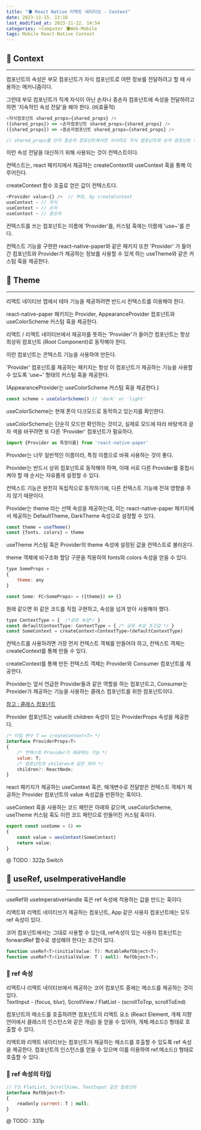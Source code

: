 ```yaml
---
title: "🌘 React Native 리액트 네이티브 - Context"
date: 2023-11-15. 13:16
last_modified_at: 2023-11-22. 14:54
categories: ⭐Computer 🌘Web-Mobile
tags: Mobile React-Native Context
---
```


## 💫 Context

---

컴포넌트의 속성은 부모 컴포넌트가 자식 컴포넌트로 어떤 정보를 전달하려고 할 때 사용하는 메커니즘이다.  

그런데 부모 컴포넌트가 직계 자식이 아닌 손자나 중손자 컴포넌트에 속성을 전달하려고 하면 '지속적인 속성 전달'을 해야 한다. (비효율적)  

```js
<자식컴포넌트 shared_props={shared_props} />
({shared_props}) => <손자컴포넌트 shared_props={shared_props} />
({shared_props}) => <증손자컴포넌트 shared_props={shared_props} />

// shared_props를 단지 증손자 컴포넌트에서만 쓰더라도 자식 컴포넌트와 손자 컴포넌트 모두에게 속성을 전달해야만 함
```

이런 속성 전달을 대신하기 위해 사용되는 것이 컨텍스트이다.  

컨텍스트는, react 패키지에서 제공하는 createContext와 useContext 훅을 통해 이루어진다.  

createContext 함수 호출로 얻은 값이 컨텍스트다.  

```js
<Provider value={} />  // 부모, by createContext
useContext ~ // 자식
useContext ~ // 손자
useContext ~ // 증손자
```

컨텍스트를 쓰는 컴포넌트는 이름에 'Provider'를, 커스텀 훅에는 이름에 'use~'를 쓴다.  

컨텍스트 기능을 구현한 react-native-paper와 같은 패키지 또한 'Provider' 가 들어간 컴포넌트와 Provider가 제공하는 정보를 사용할 수 있게 하는 useTheme와 같은 커스텀 훅을 제공한다.  

## 💫 Theme

---

리액트 네이티브 앱에서 테마 기능을 제공하려면 반드시 컨텍스트를 이용해야 한다.  

react-native-paper 패키지는 Provider, AppearanceProvider 컴포넌트와 useColorScheme 커스텀 훅을 제공한다.  

리액트 / 리액트 네이티브에서 제공자를 뜻하는 'Provider'가 들어간 컴포넌트는 항상 최상위 컴포넌트 (Root Component)로 동작해야 한다.  

이런 컴포넌트는 콘텍스트 기능을 사용하여 만든다.  

'Provider' 컴포넌트를 제공하는 패키지는 항상 이 컴포넌트가 제공하는 기능을 사용할 수 있도록 'use~' 형태의 커스텀 훅을 제공한다.  

(AppearanceProvider는 useColorScheme 커스텀 훅을 제공한다.)  

```js
const scheme = useColorScheme() // 'dark' or 'light'
```

useColorScheme는 현재 폰이 다크모드로 동작하고 있는지를 확인한다.  

useColorScheme는 단순히 모드만 확인하는 것이고, 실제로 모드에 따라 바탕색과 글자 색을 바꾸려면 또 다른 'Provider' 컴포넌트가 필요하다.  

```js
import {Provider as 특정이름} from 'react-native-paper'
```

Provider는 너무 일반적인 이름이라, 특정 이름으로 바꿔 사용하는 것이 좋다.  

Provider는 반드시 상위 컴포넌트로 동작해야 하며, 이때 서로 다른 Provider를 중첩시켜야 할 때 순서는 자유롭게 설정할 수 있다.  

컨텍스트 기능은 완전히 독립적으로 동작하기에, 다른 컨텍스트 기능에 전혀 영향을 주지 않기 때문이다.  

Provider는 theme 라는 선택 속성을 제공하는데, 이는 react-native-paper 패키지에서 제공하는 DefaultTheme, DarkTheme 속성으로 설정할 수 있다.  

```js
const theme = useTheme()
const {fonts, colors} = theme
```

useTheme 커스텀 훅은 Provider의 theme 속성에 설정된 값을 컨텍스트로 불러온다.

theme 객체에 비구조화 할당 구문을 적용하여 fonts와 colors 속성을 얻을 수 있다.  

```js
type SomeProps =
{
	theme: any
}

const Some: FC<SomeProps> = ({theme}) => {}
```

원래 같으면 위 같은 코드를 직접 구현하고, 속성을 넘겨 받아 사용해야 했다.  

```js
type ContextType = {  /*공유 속성*/ }
const defaultContextType: ContextType = { /* 공유 속성 초깃값 */ }
const SomeContext = createContext<ContextType>(defaultContextType)
```

컨텍스트를 사용하려면 가장 먼저 컨텍스트 객체를 만들어야 하고, 컨텍스트 객체는 createContext를 통해 만들 수 있다.  

createContext를 통해 만든 컨텍스트 객체는 Provider와 Consumer 컴포넌트를 제공한다.  

Provider는 앞서 언급한 Provider들과 같은 역할을 하는 컴포넌트고, Consumer는 Provider가 제공하는 기능을 사용하는 클래스 컴포넌트를 위한 컴포넌트이다.  

[참고 : 클래스 컴포넌트](https://mascari4615.github.io/posts/Web-Browser/)  

Provider 컴포넌트는 value와 children 속성이 있는 ProviderProps 속성을 제공한다.  

```js
/* 타입 변수 T == createContext<T> */
interface ProviderProps<T>
{
	/* 컨텍스트 Provider가 제공하는 기능 */
	value: T;
	/* 컴포넌트의 children과 같은 의미 */
	children?: ReactNode;
}
```

react 패키지가 제공하는 useContext 훅은, 매개변수로 전달받은 컨텍스트 객체가 제공하는 Provider 컴포넌트의 value 속성값을 반환하는 훅이다.  

useContext 훅을 사용하는 코드 패턴은 아래와 같으며, useColorScheme, useTheme 커스텀 훅도 이런 코드 패턴으로 만들어진 커스텀 훅이다.  

```js
export const useSome = () =>
{
	const value = uesContext(SomeContext)
	return value;
}
```

@ TODO : 322p Switch  

## 💫 useRef, useImperativeHandle

---

useRef와 useImperativeHandle 훅은 ref 속성에 적용하는 값을 만드는 훅이다.  

리액트와 리액트 네이티브가 제공하는 컴포넌트, App 같은 사용자 컴포넌트에는 모두 ref 속성이 있다.  

코어 컴포넌트에서는 그대로 사용할 수 있는데, ref속성이 있는 사용자 컴포넌트는 forwardRef 함수로 생성해야 한다는 조건이 있다.  

```js
function useRef<T>(initialValue: T): MutableRefObject<T>;
function useRef<T>(initialValue: T | null): RefObject<T>;
```

### 💫 ref 속성

리액트나 리액트 네이티브에서 제공하는 코어 컴포넌트 중에는 메소드를 제공하는 것이 있다.  
TextInput - (focus, blur), ScrollView / FlatList - (scrollToTop, scrollToEnd)  

컴포넌트의 메소드를 호출하려면 컴포넌트의 리액트 요소 (React Element, 개체 지향 언어에서 클래스의 인스턴스와 같은 개념) 을 얻을 수 있어야, 개체.메소드() 형태로 호출할 수 있다.  

리액트와 리액트 네이티브는 컴포넌트가 제공하는 메소드를 호출할 수 있도록 ref 속성을 제공한다. 컴포넌트의 인스턴스를 얻을 수 있으며 이를 이용하여 ref.메소드() 형태로 호출할 수 있다.  

### 💫 ref 속성의 타입

```js
// T는 FlatList, ScrollView, TextInput 같은 컴포넌트
interface RefObject<T>
{
	readonly current: T | null;
}
```

@ TODO : 331p  
